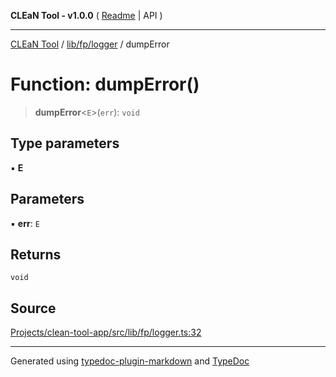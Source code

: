 **CLEaN Tool - v1.0.0** ( [Readme](../../../../README.md) \| API )

***

[CLEaN Tool](../../../../modules.md) / [lib/fp/logger](../README.md) / dumpError

# Function: dumpError()

> **dumpError**\<`E`\>(`err`): `void`

## Type parameters

▪ **E**

## Parameters

▪ **err**: `E`

## Returns

`void`

## Source

[Projects/clean-tool-app/src/lib/fp/logger.ts:32](https://github.com/yuckyh/clean-tool-app/)

***

Generated using [typedoc-plugin-markdown](https://www.npmjs.com/package/typedoc-plugin-markdown) and [TypeDoc](https://typedoc.org/)
